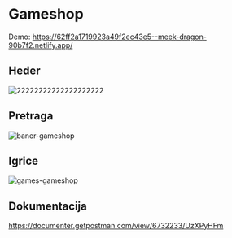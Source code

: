 # Gameshop

Demo: https://62ff2a1719923a49f2ec43e5--meek-dragon-90b7f2.netlify.app/

## Heder

![22222222222222222222](https://user-images.githubusercontent.com/18018664/185042652-28aa7e48-b6bd-47a7-b1c0-8296bf266986.png)

## Pretraga

![baner-gameshop](https://user-images.githubusercontent.com/18018664/184704140-93b969a1-8707-4406-9fb5-a6daa98fba9f.png)

## Igrice

![games-gameshop](https://user-images.githubusercontent.com/18018664/184704671-4137b6cb-6b75-44e6-ad2b-e6cf9511bfbe.png)

## Dokumentacija

https://documenter.getpostman.com/view/6732233/UzXPyHFm
